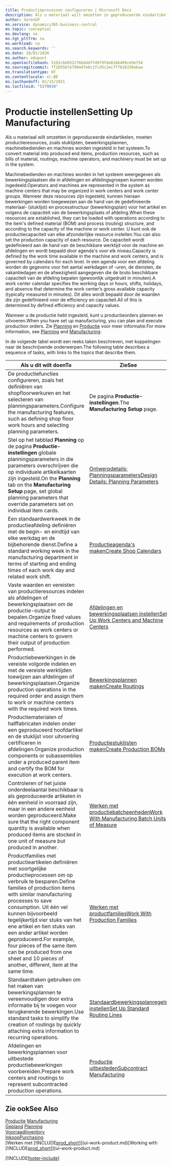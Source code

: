 ```yaml
---
title: Productieprocessen configureren | Microsoft Docs
description: Als u materiaal wilt omzetten in geproduceerde eindartikelen, moeten productieresources, zoals stuklijsten, bewerkingsplannen, machinebedienden en machines worden ingesteld in het systeem.
author: SorenGP
ms.service: dynamics365-business-central
ms.topic: conceptual
ms.devlang: na
ms.tgt_pltfrm: na
ms.workload: na
ms.search.keywords: ''
ms.date: 10/01/2020
ms.author: edupont
ms.openlocfilehash: 5192cbb9522f6bddd7f4979fde81b6499ce9e754
ms.sourcegitcommit: ff2b55b7e790447e0c1fcd5c2ec7f7610338ebaa
ms.translationtype: HT
ms.contentlocale: nl-BE
ms.lasthandoff: 02/15/2021
ms.locfileid: "5379939"
---
```

# <a name="setting-up-manufacturing"></a><span data-ttu-id="77f80-103">Productie instellen</span><span class="sxs-lookup"><span data-stu-id="77f80-103">Setting Up Manufacturing</span></span>
<span data-ttu-id="77f80-104">Als u materiaal wilt omzetten in geproduceerde eindartikelen, moeten productieresources, zoals stuklijsten, bewerkingsplannen, machinebedienden en machines worden ingesteld in het systeem.</span><span class="sxs-lookup"><span data-stu-id="77f80-104">To convert material into produced end items, production resources, such as bills of material, routings, machine operators, and machinery must be set up in the system.</span></span>

<span data-ttu-id="77f80-105">Machinebedienden en machines worden in het systeem weergegeven als bewerkingsplaatsen die in afdelingen en afdelingsgroepen kunnen worden ingedeeld.</span><span class="sxs-lookup"><span data-stu-id="77f80-105">Operators and machines are represented in the system as machine centers that may be organized in work centers and work center groups.</span></span> <span data-ttu-id="77f80-106">Wanneer deze resources zijn ingesteld, kunnen hieraan bewerkingen worden toegewezen aan de hand van de gedefinieerde materiaal- (stuklijst) en processtructuur (bewerkingsplan) voor het artikel en volgens de capaciteit van de bewerkingsplaats of afdeling.</span><span class="sxs-lookup"><span data-stu-id="77f80-106">When these resources are established, they can be loaded with operations according to the item's defined material (BOM) and process (routing) structure, and according to the capacity of the machine or work center.</span></span> <span data-ttu-id="77f80-107">U kunt ook de productiecapaciteit van elke afzonderlijke resource instellen.</span><span class="sxs-lookup"><span data-stu-id="77f80-107">You can also set the production capacity of each resource.</span></span> <span data-ttu-id="77f80-108">De capaciteit wordt gedefinieerd aan de hand van de beschikbare werktijd voor de machine en afdelingen en wordt bepaald door agenda's voor elk niveau.</span><span class="sxs-lookup"><span data-stu-id="77f80-108">Capacity is defined by the work time available in the machine and work centers, and is governed by calendars for each level.</span></span> <span data-ttu-id="77f80-109">In een agenda voor een afdeling worden de gegevens voor het aantal werkdagen of -uren, de diensten, de vakantiedagen en de afwezigheid aangegeven die de bruto beschikbare capaciteit van de afdeling bepalen (gewoonlijk uitgedrukt in minuten).</span><span class="sxs-lookup"><span data-stu-id="77f80-109">A work center calendar specifies the working days or hours, shifts, holidays, and absence that determine the work center’s gross available capacity (typically measured in minutes).</span></span> <span data-ttu-id="77f80-110">Dit alles wordt bepaald door de waarden die zijn gedefinieerd voor de efficiency en capaciteit.</span><span class="sxs-lookup"><span data-stu-id="77f80-110">All of this is determined by defined efficiency and capacity values.</span></span>  

<span data-ttu-id="77f80-111">Wanneer u de productie hebt ingesteld, kunt u productieorders plannen en uitvoeren.</span><span class="sxs-lookup"><span data-stu-id="77f80-111">When you have set up manufacturing, you can plan and execute production orders.</span></span> <span data-ttu-id="77f80-112">Zie [Planning](production-planning.md) en [Productie](production-manage-manufacturing.md) voor meer informatie.</span><span class="sxs-lookup"><span data-stu-id="77f80-112">For more information, see [Planning](production-planning.md) and [Manufacturing](production-manage-manufacturing.md).</span></span>  



 <span data-ttu-id="77f80-113">In de volgende tabel wordt een reeks taken beschreven, met koppelingen naar de beschrijvende onderwerpen.</span><span class="sxs-lookup"><span data-stu-id="77f80-113">The following table describes a sequence of tasks, with links to the topics that describe them.</span></span>   

|<span data-ttu-id="77f80-114">**Als u dit wilt doen**</span><span class="sxs-lookup"><span data-stu-id="77f80-114">**To**</span></span>|<span data-ttu-id="77f80-115">**Zie**</span><span class="sxs-lookup"><span data-stu-id="77f80-115">**See**</span></span>|  
|------------|-------------|  
|<span data-ttu-id="77f80-116">De productiefuncties configureren, zoals het definiëren van shopfloorwerkuren en het selecteren van planningsparameters.</span><span class="sxs-lookup"><span data-stu-id="77f80-116">Configure the manufacturing features, such as defining shop floor work hours and selecting planning parameters.</span></span>|<span data-ttu-id="77f80-117">De pagina **Productie-instellingen**.</span><span class="sxs-lookup"><span data-stu-id="77f80-117">The **Manufacturing Setup** page.</span></span>|
|<span data-ttu-id="77f80-118">Stel op het tabblad **Planning** op de pagina **Productie-instellingen** globale planningsparameters in die parameters overschrijven die op individuele artikelkaarten zijn ingesteld.</span><span class="sxs-lookup"><span data-stu-id="77f80-118">On the **Planning** tab on the **Manufacturing Setup** page, set global planning parameters that override parameters set on individual item cards.</span></span>|[<span data-ttu-id="77f80-119">Ontwerpdetails: Planningsparameters</span><span class="sxs-lookup"><span data-stu-id="77f80-119">Design Details: Planning Parameters</span></span>](design-details-planning-parameters.md)|
|<span data-ttu-id="77f80-120">Een standaardwerkweek in de productieafdeling definiëren met de begin- en eindtijd van elke werkdag en de bijbehorende dienst.</span><span class="sxs-lookup"><span data-stu-id="77f80-120">Define a standard working week in the manufacturing department in terms of starting and ending times of each work day and related work shift.</span></span>|[<span data-ttu-id="77f80-121">Productieagenda's maken</span><span class="sxs-lookup"><span data-stu-id="77f80-121">Create Shop Calendars</span></span>](production-how-to-create-work-center-calendars.md)|  
|<span data-ttu-id="77f80-122">Vaste waarden en vereisten van productieresources indelen als afdelingen of bewerkingsplaatsen om de productie-output te bepalen.</span><span class="sxs-lookup"><span data-stu-id="77f80-122">Organize fixed values and requirements of production resources as work centers or machine centers to govern their output of production performed.</span></span>|[<span data-ttu-id="77f80-123">Afdelingen en bewerkingsplaatsen instellen</span><span class="sxs-lookup"><span data-stu-id="77f80-123">Set Up Work Centers and Machine Centers</span></span>](production-how-to-set-up-work-and-machine-centers.md)|
|<span data-ttu-id="77f80-124">Productiebewerkingen in de vereiste volgorde indelen en met de vereiste werktijden toewijzen aan afdelingen of bewerkingsplaatsen.</span><span class="sxs-lookup"><span data-stu-id="77f80-124">Organize production operations in the required order and assign them to work or machine centers with the required work times.</span></span>|[<span data-ttu-id="77f80-125">Bewerkingsplannen maken</span><span class="sxs-lookup"><span data-stu-id="77f80-125">Create Routings</span></span>](production-how-to-create-routings.md)|
|<span data-ttu-id="77f80-126">Productiematerialen of halffabricaten indelen onder een geproduceerd hoofdartikel en de stuklijst voor uitvoering certificeren in afdelingen.</span><span class="sxs-lookup"><span data-stu-id="77f80-126">Organize production components or subassemblies under a produced parent item and certify the BOM for execution at work centers.</span></span>|[<span data-ttu-id="77f80-127">Productiestuklijsten maken</span><span class="sxs-lookup"><span data-stu-id="77f80-127">Create Production BOMs</span></span>](production-how-to-create-production-boms.md)|
|<span data-ttu-id="77f80-128">Controleren of het juiste onderdeelaantal beschikbaar is als geproduceerde artikelen in één eenheid in voorraad zijn, maar in een andere eenheid worden geproduceerd.</span><span class="sxs-lookup"><span data-stu-id="77f80-128">Make sure that the right component quantity is available when produced items are stocked in one unit of measure but produced in another.</span></span>|[<span data-ttu-id="77f80-129">Werken met productiebatcheenheden</span><span class="sxs-lookup"><span data-stu-id="77f80-129">Work With Manufacturing Batch Units of Measure</span></span>](production-how-to-use-the-manufacturing-batch-unit-of-measure.md)|  
|<span data-ttu-id="77f80-130">Productfamilies met productieartikelen definiëren met soortgelijke productieprocessen om op verbruik te besparen.</span><span class="sxs-lookup"><span data-stu-id="77f80-130">Define families of production items with similar manufacturing processes to save consumption.</span></span> <span data-ttu-id="77f80-131">Uit één vel kunnen bijvoorbeeld tegelijkertijd vier stuks van het ene artikel en tien stuks van een ander artikel worden geproduceerd.</span><span class="sxs-lookup"><span data-stu-id="77f80-131">For example, four pieces of the same item can be produced from one sheet and 10 pieces of another, different, item at the same time.</span></span>|[<span data-ttu-id="77f80-132">Werken met productfamilies</span><span class="sxs-lookup"><span data-stu-id="77f80-132">Work With Production Families</span></span>](production-how-work-family.md)|
|<span data-ttu-id="77f80-133">Standaardtaken gebruiken om het maken van bewerkingsplannen te vereenvoudigen door extra informatie bij te voegen voor terugkerende bewerkingen.</span><span class="sxs-lookup"><span data-stu-id="77f80-133">Use standard tasks to simplify the creation of routings by quickly attaching extra information to recurring operations.</span></span>|[<span data-ttu-id="77f80-134">Standaardbewerkingsplanregels instellen</span><span class="sxs-lookup"><span data-stu-id="77f80-134">Set Up Standard Routing Lines</span></span>](production-how-set-up-standard-routing-lines.md)|  
|<span data-ttu-id="77f80-135">Afdelingen en bewerkingsplannen voor uitbestede productiebewerkingen voorbereiden.</span><span class="sxs-lookup"><span data-stu-id="77f80-135">Prepare work centers and routings to represent subcontracted production operations.</span></span>|[<span data-ttu-id="77f80-136">Productie uitbesteden</span><span class="sxs-lookup"><span data-stu-id="77f80-136">Subcontract Manufacturing</span></span>](production-how-to-subcontract-manufacturing.md)|  

## <a name="see-also"></a><span data-ttu-id="77f80-137">Zie ook</span><span class="sxs-lookup"><span data-stu-id="77f80-137">See Also</span></span>
<span data-ttu-id="77f80-138">[Productie](production-manage-manufacturing.md)  </span><span class="sxs-lookup"><span data-stu-id="77f80-138">[Manufacturing](production-manage-manufacturing.md)  </span></span>  
<span data-ttu-id="77f80-139">[Gepland](production-planning.md) </span><span class="sxs-lookup"><span data-stu-id="77f80-139">[Planning](production-planning.md) </span></span>  
[<span data-ttu-id="77f80-140">Voorraad</span><span class="sxs-lookup"><span data-stu-id="77f80-140">Inventory</span></span>](inventory-manage-inventory.md)  
[<span data-ttu-id="77f80-141">Inkoop</span><span class="sxs-lookup"><span data-stu-id="77f80-141">Purchasing</span></span>](purchasing-manage-purchasing.md)  
<span data-ttu-id="77f80-142">[Werken met [!INCLUDE[prod_short](includes/prod_short.md)]](ui-work-product.md)</span><span class="sxs-lookup"><span data-stu-id="77f80-142">[Working with [!INCLUDE[prod_short](includes/prod_short.md)]](ui-work-product.md)</span></span>


[!INCLUDE[footer-include](includes/footer-banner.md)]